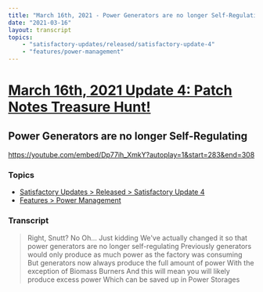 ```yaml
---
title: "March 16th, 2021 - Power Generators are no longer Self-Regulating"
date: "2021-03-16"
layout: transcript
topics: 
    - "satisfactory-updates/released/satisfactory-update-4"
    - "features/power-management"
---
```

# [March 16th, 2021 Update 4: Patch Notes Treasure Hunt!](../2021-03-16.md)
## Power Generators are no longer Self-Regulating
https://youtube.com/embed/Dp77ih_XmkY?autoplay=1&start=283&end=308
### Topics
* [Satisfactory Updates > Released > Satisfactory Update 4](../topics/satisfactory-updates/released/satisfactory-update-4.md)
* [Features > Power Management](../topics/features/power-management.md)

### Transcript

> Right, Snutt?
> No
> Oh...
> Just kidding
> We've actually changed it so that power generators
> are no longer self-regulating
> Previously generators would only produce as much
> power as the factory was consuming
> But generators now always produce the
> full amount of power
> With the exception of Biomass Burners
> And this will mean you will likely produce excess power
> Which can be saved up in Power Storages
